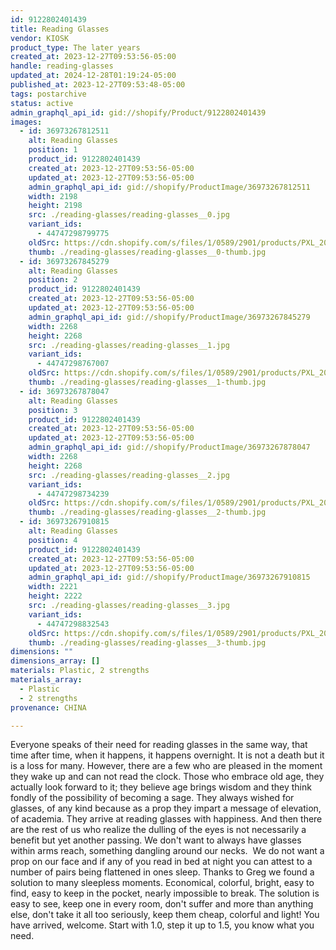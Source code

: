```yaml
---
id: 9122802401439
title: Reading Glasses
vendor: KIOSK
product_type: The later years
created_at: 2023-12-27T09:53:56-05:00
handle: reading-glasses
updated_at: 2024-12-28T01:19:24-05:00
published_at: 2023-12-27T09:53:48-05:00
tags: postarchive
status: active
admin_graphql_api_id: gid://shopify/Product/9122802401439
images:
  - id: 36973267812511
    alt: Reading Glasses
    position: 1
    product_id: 9122802401439
    created_at: 2023-12-27T09:53:56-05:00
    updated_at: 2023-12-27T09:53:56-05:00
    admin_graphql_api_id: gid://shopify/ProductImage/36973267812511
    width: 2198
    height: 2198
    src: ./reading-glasses/reading-glasses__0.jpg
    variant_ids:
      - 44747298799775
    oldSrc: https://cdn.shopify.com/s/files/1/0589/2901/products/PXL_20231031_135348010.jpg?v=1703688836
    thumb: ./reading-glasses/reading-glasses__0-thumb.jpg
  - id: 36973267845279
    alt: Reading Glasses
    position: 2
    product_id: 9122802401439
    created_at: 2023-12-27T09:53:56-05:00
    updated_at: 2023-12-27T09:53:56-05:00
    admin_graphql_api_id: gid://shopify/ProductImage/36973267845279
    width: 2268
    height: 2268
    src: ./reading-glasses/reading-glasses__1.jpg
    variant_ids:
      - 44747298767007
    oldSrc: https://cdn.shopify.com/s/files/1/0589/2901/products/PXL_20231031_135734998.jpg?v=1703688836
    thumb: ./reading-glasses/reading-glasses__1-thumb.jpg
  - id: 36973267878047
    alt: Reading Glasses
    position: 3
    product_id: 9122802401439
    created_at: 2023-12-27T09:53:56-05:00
    updated_at: 2023-12-27T09:53:56-05:00
    admin_graphql_api_id: gid://shopify/ProductImage/36973267878047
    width: 2268
    height: 2268
    src: ./reading-glasses/reading-glasses__2.jpg
    variant_ids:
      - 44747298734239
    oldSrc: https://cdn.shopify.com/s/files/1/0589/2901/products/PXL_20231031_135746828.jpg?v=1703688836
    thumb: ./reading-glasses/reading-glasses__2-thumb.jpg
  - id: 36973267910815
    alt: Reading Glasses
    position: 4
    product_id: 9122802401439
    created_at: 2023-12-27T09:53:56-05:00
    updated_at: 2023-12-27T09:53:56-05:00
    admin_graphql_api_id: gid://shopify/ProductImage/36973267910815
    width: 2221
    height: 2222
    src: ./reading-glasses/reading-glasses__3.jpg
    variant_ids:
      - 44747298832543
    oldSrc: https://cdn.shopify.com/s/files/1/0589/2901/products/PXL_20231031_135319421.jpg?v=1703688836
    thumb: ./reading-glasses/reading-glasses__3-thumb.jpg
dimensions: ""
dimensions_array: []
materials: Plastic, 2 strengths
materials_array:
  - Plastic
  - 2 strengths
provenance: CHINA

---
```


Everyone speaks of their need for reading glasses in the same way, that time after time, when it happens, it happens overnight. It is not a death but it is a loss for many. However, there are a few who are pleased in the moment they wake up and can not read the clock. Those who embrace old age, they actually look forward to it; they believe age brings wisdom and they think fondly of the possibility of becoming a sage. They always wished for glasses, of any kind because as a prop they impart a message of elevation, of academia. They arrive at reading glasses with happiness. And then there are the rest of us who realize the dulling of the eyes is not necessarily a benefit but yet another passing. We don't want to always have glasses within arms reach, something dangling around our necks.  We do not want a prop on our face and if any of you read in bed at night you can attest to a number of pairs being flattened in ones sleep. Thanks to Greg we found a solution to many sleepless moments. Economical, colorful, bright, easy to find, easy to keep in the pocket, nearly impossible to break. The solution is easy to see, keep one in every room, don't suffer and more than anything else, don't take it all too seriously, keep them cheap, colorful and light! You have arrived, welcome. Start with 1.0, step it up to 1.5, you know what you need.